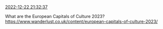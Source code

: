 [2022-12-22 21:32:37](https://mstdn.social/@hill_wanderer/109559464427218431)

What are the European Capitals of Culture 2023? <a href="https://www.wanderlust.co.uk/content/european-capitals-of-culture-2023/" target="_blank" rel="nofollow noopener noreferrer" translate="no">https://www.wanderlust.co.uk/content/european-capitals-of-culture-2023/</a>